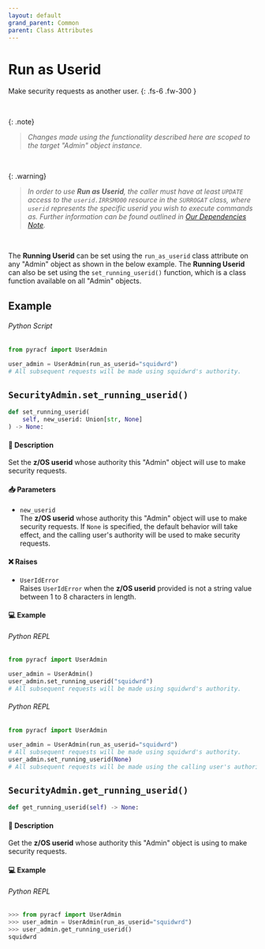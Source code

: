 ```yaml
---
layout: default
grand_parent: Common
parent: Class Attributes
---
```


# Run as Userid

Make security requests as another user.
{: .fs-6 .fw-300 }

&nbsp;

{: .note}
> _Changes made using the functionality described here are scoped to the target "Admin" object instance._

&nbsp;

{: .warning}
> _In order to use **Run as Userid**, the caller must have at least `UPDATE` access to the `userid.IRRSMO00` resource in the `SURROGAT` class, where `userid` represents the specific userid you wish to execute commands as. Further information can be found outlined in [Our Dependencies Note](../../../index)._

&nbsp;

The **Running Userid** can be set using the `run_as_userid` class attribute on any "Admin" object as shown in the below example. The **Running Userid** can also be set using the `set_running_userid()` function, which is a class function available on all "Admin" objects.

## Example

###### Python Script
```python 
from pyracf import UserAdmin

user_admin = UserAdmin(run_as_userid="squidwrd")
# All subsequent requests will be made using squidwrd's authority.
```

## `SecurityAdmin.set_running_userid()`

```python
def set_running_userid(
    self, new_userid: Union[str, None]
) -> None:
```

#### 📄 Description

Set the **z/OS userid** whose authority this "Admin" object will use to make security requests.

#### 📥 Parameters
* `new_userid`<br>
  The **z/OS userid** whose authority this "Admin" object will use to make security requests. If `None` is specified, the default behavior will take effect, and the calling user's authority will be used to make security requests.

#### ❌ Raises
* `UserIdError`<br>
  Raises `UserIdError` when the **z/OS userid** provided is not a string value between 1 to 8 characters in length.

#### 💻 Example

###### Python REPL
```python 
from pyracf import UserAdmin

user_admin = UserAdmin()
user_admin.set_running_userid("squidwrd")
# All subsequent requests will be made using squidwrd's authority.
```

###### Python REPL
```python 
from pyracf import UserAdmin

user_admin = UserAdmin(run_as_userid="squidwrd")
# All subsequent requests will be made using squidwrd's authority.
user_admin.set_running_userid(None)
# All subsequent requests will be made using the calling user's authority.
```

## `SecurityAdmin.get_running_userid()`

```python
def get_running_userid(self) -> None:
```

#### 📄 Description

Get the **z/OS userid** whose authority this "Admin" object is using to make security requests.

#### 💻 Example

###### Python REPL
```python 
>>> from pyracf import UserAdmin
>>> user_admin = UserAdmin(run_as_userid="squidwrd")
>>> user_admin.get_running_userid()
squidwrd
```